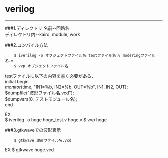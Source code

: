 # verilog
----


###1.ディレクトリ
名前--回路名  
ディレクトリ内--kairo, module, work  


###2.コンパイル方法

        $ iverilog -o オフジェクトファイル名 testファイル名.v moderingファイル名.v
        $ vvp オブジェクトファイル名

testファイルに以下の内容を書く必要がある．  
        initial begin  
            $monitor($time, "IN1=%b, IN2=%b, OUT=%b", IN1, IN2, OUT);  
            $dumpfile("波形ファイル名.vcd");  
            $dumpvars(0, テストモジュール名);  
        end

EX  
        $ iverilog -o hoge hoge_test.v hoge.v
        $ vvp hoge


###3.gtkwaveでの波形表示

        $ gtkwave 波形ファイル名.vcd

EX
        $ gtkwave hoge.vcd
